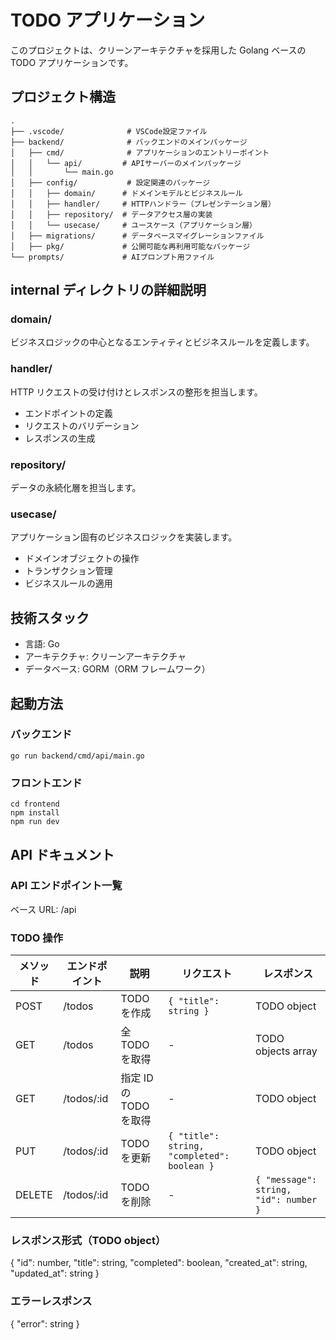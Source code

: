 # TODO アプリケーション

このプロジェクトは、クリーンアーキテクチャを採用した Golang ベースの TODO アプリケーションです。

## プロジェクト構造

```
.
├── .vscode/              # VSCode設定ファイル
├── backend/              # バックエンドのメインパッケージ
│   ├── cmd/              # アプリケーションのエントリーポイント
│   │   └── api/         # APIサーバーのメインパッケージ
│   │       └── main.go
│   ├── config/           # 設定関連のパッケージ
│   │   ├── domain/      # ドメインモデルとビジネスルール
│   │   ├── handler/     # HTTPハンドラー（プレゼンテーション層）
│   │   ├── repository/  # データアクセス層の実装
│   │   └── usecase/     # ユースケース（アプリケーション層）
│   ├── migrations/      # データベースマイグレーションファイル
│   ├── pkg/             # 公開可能な再利用可能なパッケージ
└── prompts/             # AIプロンプト用ファイル
```

## internal ディレクトリの詳細説明

### domain/

ビジネスロジックの中心となるエンティティとビジネスルールを定義します。

### handler/

HTTP リクエストの受け付けとレスポンスの整形を担当します。

- エンドポイントの定義
- リクエストのバリデーション
- レスポンスの生成

### repository/

データの永続化層を担当します。

### usecase/

アプリケーション固有のビジネスロジックを実装します。

- ドメインオブジェクトの操作
- トランザクション管理
- ビジネスルールの適用

## 技術スタック

- 言語: Go
- アーキテクチャ: クリーンアーキテクチャ
- データベース: GORM（ORM フレームワーク）

## 起動方法

### バックエンド

```
go run backend/cmd/api/main.go
```

### フロントエンド

```
cd frontend
npm install
npm run dev
```

## API ドキュメント

### API エンドポイント一覧

ベース URL: /api

### TODO 操作

| メソッド | エンドポイント | 説明                   | リクエスト                                  | レスポンス                            |
| -------- | -------------- | ---------------------- | ------------------------------------------- | ------------------------------------- |
| POST     | /todos         | TODO を作成            | `{ "title": string }`                       | TODO object                           |
| GET      | /todos         | 全 TODO を取得         | -                                           | TODO objects array                    |
| GET      | /todos/:id     | 指定 ID の TODO を取得 | -                                           | TODO object                           |
| PUT      | /todos/:id     | TODO を更新            | `{ "title": string, "completed": boolean }` | TODO object                           |
| DELETE   | /todos/:id     | TODO を削除            | -                                           | `{ "message": string, "id": number }` |

### レスポンス形式（TODO object）

{
"id": number,
"title": string,
"completed": boolean,
"created_at": string,
"updated_at": string
}

### エラーレスポンス

{
"error": string
}

